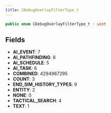 ```yaml
---
title: CDebugOverlayFilterType_t
---
```


```csharp
public enum CDebugOverlayFilterType_t : uint
```

## Fields

- **AI_EVENT**: 7
- **AI_PATHFINDING**: 8
- **AI_SCHEDULE**: 5
- **AI_TASK**: 6
- **COMBINED**: 4294967295
- **COUNT**: 3
- **END_SIM_HISTORY_TYPES**: 9
- **ENTITY**: 2
- **NONE**: 0
- **TACTICAL_SEARCH**: 4
- **TEXT**: 1


